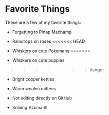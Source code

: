 # Favorite Things

These are a few of my favorite things:

- Forgetting to Pinap Machamp

- Raindrops on roses
<<<<<<< HEAD
- Whiskers on cute Pokemans
=======
- Whiskers on cute puppies
>>>>>>> danger
- Bright copper kettles
- Warm woolen mittens
- Not editing directly on GitHub

- Soloing Azumarill
